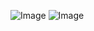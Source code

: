 ![Image](https://github.com/MrKritt/comp_vision/tree/main/comp_vision/homework/balls/1.png)
![Image](https://github.com/MrKritt/comp_vision/tree/main/comp_vision/homework/balls/2.png)
